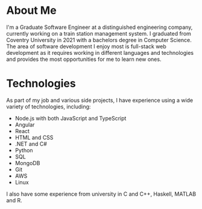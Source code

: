 # About Me

I'm a Graduate Software Engineer at a distinguished engineering company, currently working on a train station management system. I graduated from Coventry University in 2021 with a bachelors degree in Computer Science.
The area of software development I enjoy most is full-stack web development as it requires working in different languages and technologies and provides the most opportunities for me to learn new ones.

# Technologies

As part of my job and various side projects, I have experience using a wide variety of technologies, including:
- Node.js with both JavaScript and TypeScript
- Angular
- React
- HTML and CSS
- .NET and C#
- Python
- SQL
- MongoDB
- Git
- AWS
- Linux

I also have some experience from university in C and C++, Haskell, MATLAB and R.
